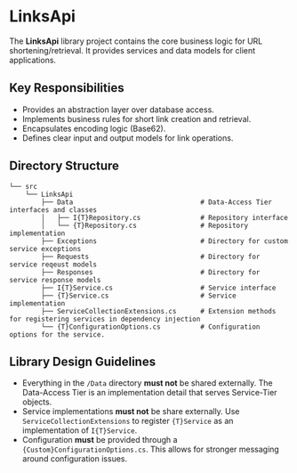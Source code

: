 # LinksApi

The **LinksApi** library project contains the core business logic for URL shortening/retrieval. It provides services and data models for client applications.

## Key Responsibilities

- Provides an abstraction layer over database access.
- Implements business rules for short link creation and retrieval.
- Encapsulates encoding logic (Base62).
- Defines clear input and output models for link operations.

## Directory Structure

```
└── src
    └── LinksApi
        ├── Data                                # Data-Access Tier interfaces and classes
        │   ├── I{T}Repository.cs               # Repository interface
        │   └── {T}Repository.cs                # Repository implementation
        ├── Exceptions                          # Directory for custom service exceptions
        ├── Requests                            # Directory for service reqeust models
        ├── Responses                           # Directory for service response models
        ├── I{T}Service.cs                      # Service interface
        ├── {T}Service.cs                       # Service implementation
        ├── ServiceCollectionExtensions.cs      # Extension methods for registering services in dependency injection
        └── {T}ConfigurationOptions.cs          # Configuration options for the service.
```

## Library Design Guidelines

- Everything in the `/Data` directory **must not** be shared externally. The Data-Access Tier is an implementation detail that serves Service-Tier objects.
- Service implementations **must not** be share externally. Use `ServiceCollectionExtensions` to register `{T}Service` as an implementation of `I{T}Service`.
- Configuration **must** be provided through a `{Custom}ConfigurationOptions.cs`. This allows for stronger messaging around configuration issues.